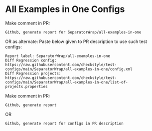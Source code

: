 # All Examples in One Configs
Make comment in PR:
```
Github, generate report for SeparatorWrap/all-examples-in-one
```
OR as alternate:
Paste below given to PR description to use such test configs:
```
Report label: SeparatorWrap/all-examples-in-one
Diff Regression config: https://raw.githubusercontent.com/checkstyle/test-configs/main/SeparatorWrap/all-examples-in-one/config.xml
Diff Regression projects: https://raw.githubusercontent.com/checkstyle/test-configs/main/SeparatorWrap/all-examples-in-one/list-of-projects.properties
```
Make comment in PR:
```
Github, generate report
```
OR
```
Github, generate report for configs in PR description
```
